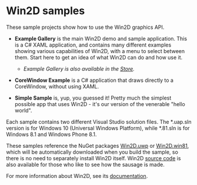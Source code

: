 # Win2D samples

These sample projects show how to use the Win2D graphics API.

- **Example Gallery** is the main Win2D demo and sample application. This is a C# XAML 
  application, and contains many different examples showing various capabilities of 
  Win2D, with a menu to select between them. Start here to get an idea of what Win2D can 
  do and how use it.

    - *Example Gallery is also available in the
      [Store](https://www.microsoft.com/store/apps/9NBLGGGXWT9F).*

- **CoreWindow Example** is a C# application that draws directly to a CoreWindow, 
  without using XAML.

- **Simple Sample** is, yup, you guessed it! Pretty much the simplest possible app that 
  uses Win2D - it's our version of the venerable "hello world".

Each sample contains two different Visual Studio solution files. The *.uap.sln 
version is for Windows 10 (Universal Windows Platform), while *.81.sln is for 
Windows 8.1 and Windows Phone 8.1.

These samples reference the NuGet packages [Win2D.uwp](http://www.nuget.org/packages/Win2D.uwp) 
or [Win2D.win81](http://www.nuget.org/packages/Win2D.win81), which will be 
automatically downloaded when you build the sample, so there is no need to 
separately install Win2D itself. Win2D [source code](http://github.com/Microsoft/Win2D) 
is also available for those who like to see how the sausage is made.

For more information about Win2D, see its [documentation](http://microsoft.github.io/Win2D).
